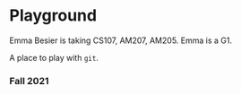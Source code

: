 # Playground

Emma Besier is taking CS107, AM207, AM205.
Emma is a G1.

A place to play with `git`.

### Fall 2021

